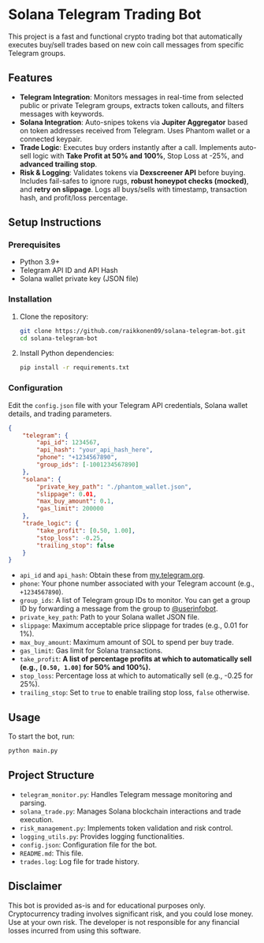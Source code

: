 # Solana Telegram Trading Bot

This project is a fast and functional crypto trading bot that automatically executes buy/sell trades based on new coin call messages from specific Telegram groups.

## Features

- **Telegram Integration**: Monitors messages in real-time from selected public or private Telegram groups, extracts token callouts, and filters messages with keywords.
- **Solana Integration**: Auto-snipes tokens via **Jupiter Aggregator** based on token addresses received from Telegram. Uses Phantom wallet or a connected keypair.
- **Trade Logic**: Executes buy orders instantly after a call. Implements auto-sell logic with **Take Profit at 50% and 100%**, Stop Loss at -25%, and **advanced trailing stop**.
- **Risk & Logging**: Validates tokens via **Dexscreener API** before buying. Includes fail-safes to ignore rugs, **robust honeypot checks (mocked)**, and **retry on slippage**. Logs all buys/sells with timestamp, transaction hash, and profit/loss percentage.

## Setup Instructions

### Prerequisites

- Python 3.9+
- Telegram API ID and API Hash
- Solana wallet private key (JSON file)

### Installation

1. Clone the repository:
   ```bash
   git clone https://github.com/raikkonen09/solana-telegram-bot.git
   cd solana-telegram-bot
   ```

2. Install Python dependencies:
   ```bash
   pip install -r requirements.txt
   ```

### Configuration

Edit the `config.json` file with your Telegram API credentials, Solana wallet details, and trading parameters.

```json
{
    "telegram": {
        "api_id": 1234567, 
        "api_hash": "your_api_hash_here",
        "phone": "+1234567890",
        "group_ids": [-1001234567890] 
    },
    "solana": {
        "private_key_path": "./phantom_wallet.json",
        "slippage": 0.01,
        "max_buy_amount": 0.1,
        "gas_limit": 200000
    },
    "trade_logic": {
        "take_profit": [0.50, 1.00],
        "stop_loss": -0.25,
        "trailing_stop": false
    }
}
```

- `api_id` and `api_hash`: Obtain these from [my.telegram.org](https://my.telegram.org/).
- `phone`: Your phone number associated with your Telegram account (e.g., `+1234567890`).
- `group_ids`: A list of Telegram group IDs to monitor. You can get a group ID by forwarding a message from the group to [@userinfobot](https://t.me/userinfobot).
- `private_key_path`: Path to your Solana wallet JSON file.
- `slippage`: Maximum acceptable price slippage for trades (e.g., 0.01 for 1%).
- `max_buy_amount`: Maximum amount of SOL to spend per buy trade.
- `gas_limit`: Gas limit for Solana transactions.
- `take_profit`: **A list of percentage profits at which to automatically sell (e.g., `[0.50, 1.00]` for 50% and 100%).**
- `stop_loss`: Percentage loss at which to automatically sell (e.g., -0.25 for 25%).
- `trailing_stop`: Set to `true` to enable trailing stop loss, `false` otherwise.

## Usage

To start the bot, run:

```bash
python main.py
```

## Project Structure

- `telegram_monitor.py`: Handles Telegram message monitoring and parsing.
- `solana_trade.py`: Manages Solana blockchain interactions and trade execution.
- `risk_management.py`: Implements token validation and risk control.
- `logging_utils.py`: Provides logging functionalities.
- `config.json`: Configuration file for the bot.
- `README.md`: This file.
- `trades.log`: Log file for trade history.

## Disclaimer

This bot is provided as-is and for educational purposes only. Cryptocurrency trading involves significant risk, and you could lose money. Use at your own risk. The developer is not responsible for any financial losses incurred from using this software.


